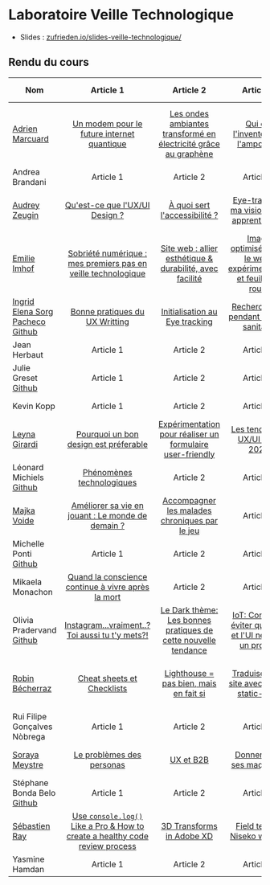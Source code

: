 # Laboratoire Veille Technologique

- Slides : [zufrieden.io/slides-veille-technologique/](https://zufrieden.io/slides-veille-technologique/)

## Rendu du cours

| Nom                              | Article 1     | Article 2     | Article 3     | Article 4     | Article 5     | A propos      |       |
| -------------------------------- |:-------------:|:-------------:|:-------------:|:-------------:|:-------------:|:-------------:| -----:|
| [Adrien Marcuard](https://adriward.github.io/blog/)  | [Un modem pour le future internet quantique](https://adriward.github.io/blog/posts/modem-quantique/)     | [Les ondes ambiantes transformé en électricité grâce au graphène](https://adriward.github.io/blog/posts/onde-ambiante/)    | [Qui est l'inventeur de l'ampoule ?](https://adriward.github.io/blog/posts/inventeur-de-l-ampoule/)   | [Une nouvelle technique d'imagerie par laser infrarouge](https://adriward.github.io/blog/posts/nouvelle-technique-imagerie/) | [Création d'un Jeux vidéo Avec Unity](https://adriward.github.io/blog/posts/test-avec-unity/)     | [A propos](https://adriward.github.io/blog/a-propos/)    |       |
| Andrea Brandani				   | Article 1     | Article 2     | Article 3     | Article 4     | Article 5     | A propos      |       |
| [Audrey Zeugin](https://audilaraz.github.io)				       | [Qu'est-ce que l'UX/UI Design ?](https://audilaraz.github.io/posts/my-first-post/)     | [À quoi sert l'accessibilité ?](https://audilaraz.github.io/posts/my-second-post/)     | [Eye-tracking, ma vision, mon apprentissage](https://audilaraz.github.io/posts/my-third-post/)     | [E-commerce](https://audilaraz.github.io/posts/my-fourth-post/)     | [Les micro-interactions](https://audilaraz.github.io/posts/my-fifth-post/) et [Système typographique](https://audilaraz.github.io/posts/my-sixth-post/)    | [A propos](https://audilaraz.github.io/about/)      |       |
| [Emilie Imhof](https://emilieimhof.wordpress.com)				       | [Sobriété numérique : mes premiers pas en veille technologique](https://emilieimhof.wordpress.com/2020/11/25/sobriete-numerique-mes-premiers-pas-en-veille-technologique/)  |  [Site web : allier esthétique & durabilité, avec facilité](https://emilieimhof.wordpress.com/2020/12/01/site-web-allier-esthetique-et-durabilite-avec-facilite/)  |  [Image optimisée pour le web : expérimentation et feuille de route](https://emilieimhof.wordpress.com/2020/12/11/site-web-allier-esthetique-durabilite-avec-facilite-2/)  |  [Bien-être numérique : exploration de ses formes et nuances](https://emilieimhof.wordpress.com/2020/12/11/bien-etre-numerique-exploration-de-ses-formes-et-nuances/)  |  [Données personnelles : naviguer tout en gardant le cap vers la liberté](https://emilieimhof.wordpress.com/2020/12/15/donnees-personnelles-naviguer-tout-en-gardant-le-cap-vers-la-liberte/)     | [A propos](https://emilieimhof.wordpress.com/a-propos/)      |       |
| [Ingrid Elena Sorg Pacheco](https://ingridsorg.github.io/LabTech/) [Github](https://github.com/ingridsorg/LabTech/tree/master)		   | [Bonne pratiques du UX Writting](https://github.com/ingridsorg/LabTech/blob/master/content/blog/UXwritting.md)     | [Initialisation au Eye tracking ](https://github.com/ingridsorg/LabTech/blob/master/content/blog/UXEyeTracking.md)     | [Recherche UX pendant la crise sanitaire](https://github.com/ingridsorg/LabTech/blob/master/content/blog/:UXcovid.md)     | Article 4     | Article 5     | A propos      |       |
| Jean Herbaut				       | Article 1     | Article 2     | Article 3     | Article 4     | Article 5     | A propos      |       |
| Julie Greset [Github](https://github.com/julie-greset/labveiltech)	  | Article 1     | Article 2     | Article 3     | Article 4     | Article 5     | A propos      |       |			        
| Kevin Kopp				       | Article 1     | Article 2     | Article 3     | Article 4     | Article 5     | A propos      |       |
| [Leyna Girardi](https://leygir.github.io/leyna-blog/)				    | [Pourquoi un bon design est préferable](https://leygir.github.io/leyna-blog/posts/aesthetic-usability) | [Expérimentation pour réaliser un formulaire user-friendly](https://leygir.github.io/leyna-blog/posts/experimentation) | [Les tendances UX/UI pour 2021](https://leygir.github.io/leyna-blog/posts/tendancesux-ui) | [L'importance des formulaires](https://leygir.github.io/leyna-blog/posts/formulaires) | [Qu'est-ce que c'est l'UI/UX design ?](https://leygir.github.io/leyna-blog/posts/uxdesign)    | [A propos](https://leygir.github.io/leyna-blog/about/)      |       |
| Léonard Michiels	[Github](https://github.com/LeonardMichiels/LabVeillTec)			   | [Phénomènes technologiques](https://github.com/LeonardMichiels/LabVeillTec/blob/master/blog/content/post/Ph%C3%A9nom%C3%A8nes%20technologiques.md)     | Article 2     | Article 3     | Article 4     | Article 5     | [A propos](https://github.com/LeonardMichiels/LabVeillTec/blob/master/blog/content/%C3%80%20propos.md)      |       |
| [Majka Voide](https://majka-voide.github.io)				       | [Améliorer sa vie en jouant : Le monde de demain ?](https://majka-voide.github.io/posts/jouer-pour-ameliorer-sa-vie/)     | [Accompagner les malades chroniques par le jeu](https://majka-voide.github.io/posts/accompagnement-soins/)     | Article 3     | Article 4     | Article 5     | [A propos](https://majka-voide.github.io/about/)      |       |
| Michelle Ponti [Github](https://github.com/michelle-po/LabVeilTec)				   | Article 1     | Article 2     | Article 3     | Article 4     | Article 5     | A propos      |       |
| Mikaela Monachon				   | [Quand la conscience continue à vivre après la mort](https://github.com/Keassa/veille-mind-uploading/blob/main/veilleTech/content/posts/my-first-post.md)     | Article 2     | Article 3     | Article 4     | Article 5     | A propos      |       |
| Olivia Pradervand	[Github](https://github.com/olivia-prad/Blog-LabVeilTech) | [Instagram...vraiment..? Toi aussi tu t'y mets?!](https://github.com/olivia-prad/Blog-LabVeilTech/blob/main/quickstart/content/posts/post2_DarkUX.md) | [Le Dark thème: Les bonnes pratiques de cette nouvelle tendance](https://github.com/olivia-prad/Blog-LabVeilTech/blob/main/quickstart/content/posts/post3_DarkThemeUI.md) | [IoT: Comment éviter que l'UX et l'UI ne tuent un produit](https://github.com/olivia-prad/Blog-LabVeilTech/blob/main/quickstart/content/posts/post4_IoT.md) | [Et si les intelligences artificielles avaient un coeur?](https://github.com/olivia-prad/Blog-LabVeilTech/blob/main/quickstart/content/posts/post5_UXandAI.md) | [J'ai testé l'eye tracking. Ça s'est mal passé !](https://github.com/olivia-prad/Blog-LabVeilTech/blob/main/quickstart/content/posts/post6_experimentation.md )    | [A propos](https://github.com/olivia-prad/Blog-LabVeilTech/blob/main/quickstart/content/posts/post1_Intro.md)      |       |
| [Robin Bécherraz](https://blog.robinbecherraz.ch)				   | [Cheat sheets et Checklists](https://blog.robinbecherraz.ch/posts/cheatsheets/) | [Lighthouse = pas bien, mais en fait si](https://blog.robinbecherraz.ch/posts/lighthouse/) | [Traduisons un site avec node-static-i18n](https://blog.robinbecherraz.ch/posts/testonsi18n/) | [i18n et l10n](https://blog.robinbecherraz.ch/posts/i18netl10n/) | [Pourquoi tester vos sites avec un lecteur d&#39;écran?](https://blog.robinbecherraz.ch/posts/screenreaders/) 	| [A propos](https://blog.robinbecherraz.ch/apropos/)      |       |
| Rui Filipe Gonçalves Nòbrega	   | Article 1     | Article 2     | Article 3     | Article 4     | Article 5     | A propos      |       |
| [Soraya Meystre](https://soraya97.github.io/VeilleTechno/)				   | [Le problèmes des personas](https://soraya97.github.io/VeilleTechno/posts/personas/)     | [UX et B2B](https://soraya97.github.io/VeilleTechno/posts/uxbtob/)     | [Donner vie à ses maquettes](https://soraya97.github.io/VeilleTechno/posts/logiciel/)    | [Grilles de mises en page](https://soraya97.github.io/VeilleTechno/posts/grid/)     | [Page 404](https://soraya97.github.io/VeilleTechno/posts/404page/)     | [A propos](https://soraya97.github.io/VeilleTechno/about/)      |       |
| Stéphane Bonda Belo [Github](https://github.com/Stephane-panda/Stephane-Bonda-Belo)			   | Article 1     | Article 2     | Article 3     | Article 4     | Article 5     | A propos      |       |
| [Sébastien Ray](https://sebastienray.github.io/)				       | [Use `console.log()` Like a Pro & How to create a healthy code review process](https://sebastienray.github.io/posts/consolelog/)     | [3D Transforms in Adobe XD](https://sebastienray.github.io/posts/xd-update/)     | [Field testing Niseko website](https://sebastienray.github.io/posts/eyetracking/)     | [Ethical Design](https://sebastienray.github.io/posts/ethical-design/)    | [Will Robots Replace Designers](https://sebastienray.github.io/posts/willrobotsreplacedesigners/)     | [A propos](https://sebastienray.github.io/about/)      |       |
| Yasmine Hamdan				   | Article 1     | Article 2     | Article 3     | Article 4     | Article 5     | A propos      |       |


